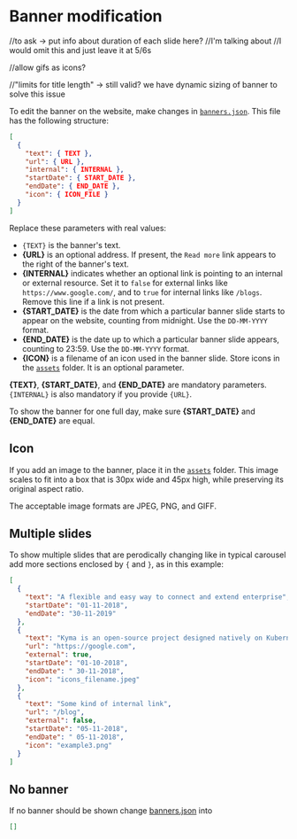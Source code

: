 # Banner modification

//to ask -> put info about duration of each slide here?
//I'm talking about <Banner slides={bannerData} duration={THIS_THING} />
//I would omit this and just leave it at 5/6s

//allow gifs as icons?

//"limits for title length" -> still valid? we have dynamic sizing of banner to solve this issue

To edit the banner on the website, make changes in [`banners.json`](../src/banner/banners.json). This file has the following structure:

```json
[
  {
    "text": { TEXT },
    "url": { URL },
    "internal": { INTERNAL },
    "startDate": { START_DATE },
    "endDate": { END_DATE },
    "icon": { ICON_FILE }
  }
]
```

Replace these parameters with real values:

- `{TEXT}` is the banner's text.
- **{URL}** is an optional address. If present, the `Read more` link appears to the right of the banner's text.
- **{INTERNAL}** indicates whether an optional link is pointing to an internal or external resource. Set it to `false` for external links like `https://www.google.com/`, and to `true` for internal links like `/blogs`. Remove this line if a link is not present.
- **{START_DATE}** is the date from which a particular banner slide starts to appear on the website, counting from midnight. Use the `DD-MM-YYYY` format.
- **{END_DATE}** is the date up to which a particular banner slide appears, counting to 23:59. Use the `DD-MM-YYYY` format.
- **{ICON}** is a filename of an icon used in the banner slide. Store icons in the [`assets`](../src/banner/assets) folder. It is an optional parameter.

**{TEXT}**, **{START_DATE}**, and **{END_DATE}** are mandatory parameters. `{INTERNAL}` is also mandatory if you provide `{URL}`.

To show the banner for one full day, make sure **{START_DATE}** and **{END_DATE}** are equal.

## Icon

If you add an image to the banner, place it in the [`assets`](../src/banner/assets) folder. This image scales to fit into a box that is 30px wide and 45px high, while preserving its original aspect ratio.

The acceptable image formats are JPEG, PNG, and GIFF. 

## Multiple slides

To show multiple slides that are perodically changing like in typical carousel add more sections enclosed by `{` and `}`, as in this example:

```json
[
  {
    "text": "A flexible and easy way to connect and extend enterprise",
    "startDate": "01-11-2018",
    "endDate": "30-11-2019"
  },
  {
    "text": "Kyma is an open-source project designed natively on Kubernetes.",
    "url": "https://google.com",
    "external": true,
    "startDate": "01-10-2018",
    "endDate": " 30-11-2018",
    "icon": "icons_filename.jpeg"
  },
  {
    "text": "Some kind of internal link",
    "url": "/blog",
    "external": false,
    "startDate": "05-11-2018",
    "endDate": " 05-11-2018",
    "icon": "example3.png"
  }
]
```

## No banner

If no banner should be shown change [banners.json](../src/banner/banners.json) into

```json
[]
```
